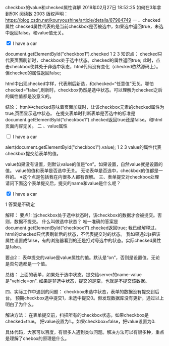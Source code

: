 checkbox的value和checked属性详解
2019年02月27日 18:52:25 如何在3年拿到50K 阅读数 2003
版权声明： https://blog.csdn.net/kouryoushine/article/details/87984749
一 、checked属性
checked属性代表的是当前checkbox是否被选中，如果选中返回true，未选中返回false。和value值无关。

<p><input type="checkbox" name="vehicle" checked/> I have a car</p>

document.getElementById("checkbox1").checked
1
2
3
知识点：
checked只代表页面刷新时，checkbox处于选中状态。checked的属性返回true;
此时，点击checkbox使其处于非选中状态，html代码没有变化（checked依然源码上）。但checked的属性返回false;

html中出现checked字样，代表刷后新选，和checked=“任意值”无关。哪怕checked=“false”,刷新时，checkbox仍然是选中状态。可以理解为checked之后的属性值都是没意义的。

结论：
html中checked意味着页面加载时，让该checkbox元素的checked属性为true,页面显示选中状态。
在提交表单时判断表单是否选中的标准是document.getElementById(“checkbox1”).checked返回true还是false。和html页面内容无关。
二 、value属性
<p><input type="checkbox" name="vehicle" id="checkbox1" /> I have a car</p>

alert(document.getElementById("checkbox1").value);
1
2
3
value的属性代表checkbox提交给表单的值。

value如果没有设置，则默认value的值是“on”。如果设置，自然value就是设置的值。
value的值和表单是否选中无关。 无论表单是否选中，checkbox的值都是一样的。
※这个点是包括我在内很多人都有误解。
三、表单提交对checkbox处理
请问下面这个表单提交后，提交的name和value是什么呢？

<p><input type="checkbox" name="vehicle" id="checkbox1" checked/> I have a car</p>
1
答案是不确定

解释：
要点1: 当checkbox处于选中状态时，该checkbox的数据才会被提交。否则，数据不提交。
什么叫做选中状态？
唯一准确的答案是document.getElementById(“checkbox1”).checked返回true;
我已经解释过，html的checked只代表刷新后的状态，不代表提交时的状态。
我如果通过js把该属性设置成false，有的浏览器看到的还是打对号选中的状态。实际checked属性是false。

要点2： 表单提交的value是value属性的值。默认是“on”，否则是设置值。无论是否勾选都是一个值。

总结：
上面的表单，如果处于选中状态，提交给server的name-value是"vehicle=on".
如果是非选中状态，提交的是空，也就是不提交该数据。

四、实际工作中遇到的问题：
checkbox未选中状态，表单的数据没有提交到后台。
预期checkbox选中提交1，未选中提交0。但发现数据库没有更新，通过以上明白了为什么。

解决方法：
在表单提交前，扫描所有的checkbox状态，如果checkbox是checked=true。
把value设置为1.。如果checkbox=false，把value设置为0.

具体代码，大家可以百度，有很多人遇到类似问题。解决方法可以有很多种，重点是理解了chebox的原理是什么。